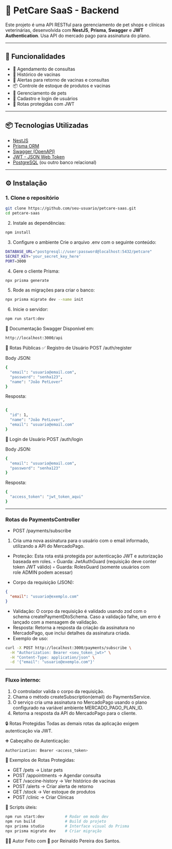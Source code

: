 # 🐾 PetCare SaaS - Backend

Este projeto é uma API RESTful para gerenciamento de pet shops e clínicas veterinárias, desenvolvida com **NestJS**, **Prisma**, **Swagger** e **JWT Authentication**.
Usa API do mercado pago para assinatura do plano.

---

## 🚀 Funcionalidades

- 📅 Agendamento de consultas
- 💉 Histórico de vacinas
- 🔔 Alertas para retorno de vacinas e consultas
- 📦 Controle de estoque de produtos e vacinas
- 🐶 Gerenciamento de pets
- 👥 Cadastro e login de usuários
- 🔐 Rotas protegidas com JWT

---

## 📦 Tecnologias Utilizadas

- [NestJS](https://nestjs.com/)
- [Prisma ORM](https://www.prisma.io/)
- [Swagger (OpenAPI)](https://swagger.io/)
- [JWT - JSON Web Token](https://jwt.io/)
- [PostgreSQL](https://www.postgresql.org/) (ou outro banco relacional)

---

## ⚙️ Instalação

### 1. Clone o repositório

```bash
git clone https://github.com/seu-usuario/petcare-saas.git
cd petcare-saas
```

2. Instale as dependências:

```bash
npm install
```

3. Configure o ambiente
Crie o arquivo .env com o seguinte conteúdo:

```bash
DATABASE_URL="postgresql://user:password@localhost:5432/petcare"
SECRET_KEY='your_secret_key_here'
PORT=3000
```

4. Gere o cliente Prisma:

```bash
npx prisma generate
```

5. Rode as migrações para criar o banco:

```bash
npx prisma migrate dev --name init
```

6. Inicie o servidor:

```bash
npm run start:dev
```

📄 Documentação Swagger
Disponível em:

```bash
http://localhost:3000/api
```

🧪 Rotas Públicas
✅ Registro de Usuário
POST /auth/register

Body JSON:

```bash
{
  "email": "usuario@email.com",
  "password": "senha123",
  "name": "João PetLover"
}
```

Resposta:

```bash

{
  "id": 1,
  "name": "João PetLover",
  "email": "usuario@email.com"
}
```

🔐 Login de Usuário
POST /auth/login

Body JSON:

```bash
{
  "email": "usuario@email.com",
  "password": "senha123"
}

```

Resposta:

```bash
{
  "access_token": "jwt_token_aqui"
}
```

---

### Rotas do PaymentsController
- POST /payments/subscribe

1. Cria uma nova assinatura para o usuário com o email informado, utilizando a API do MercadoPago. 

- Proteção: Esta rota está protegida por autenticação JWT e autorização baseada em roles.
    ◦ Guarda: JwtAuthGuard (requisição deve conter token JWT válido)
    ◦ Guarda: RolesGuard (somente usuários com role ADMIN podem acessar) 

- Corpo da requisição (JSON):


```json
{
  "email": "usuario@exemplo.com"
}
```


- Validação: O corpo da requisição é validado usando zod com o schema createPaymentDtoSchema. Caso a validação falhe, um erro é lançado com a mensagem de validação.
- Resposta: Retorna a resposta da criação da assinatura no MercadoPago, que inclui detalhes da assinatura criada.
- Exemplo de uso:


```bash
curl -X POST http://localhost:3000/payments/subscribe \
  -H "Authorization: Bearer <seu_token_jwt>" \
  -H "Content-Type: application/json" \
  -d '{"email": "usuario@exemplo.com"}'
```

---


### Fluxo interno:
1. O controlador valida o corpo da requisição.
2. Chama o método createSubscription(email) do PaymentsService.
3. O serviço cria uma assinatura no MercadoPago usando o plano configurado na variável ambiente MERCADO_PAGO_PLAN_ID.
4. Retorna a resposta da API do MercadoPago para o cliente.


🔒 Rotas Protegidas
Todas as demais rotas da aplicação exigem autenticação via JWT.

➕ Cabeçalho de Autenticação:

```bash
Authorization: Bearer <access_token>
```

🐶 Exemplos de Rotas Protegidas:


- GET /pets → Listar pets
- POST /appointments → Agendar consulta
- GET /vaccine-history → Ver histórico de vacinas
- POST /alerts → Criar alerta de retorno
- GET /stock → Ver estoque de produtos
- POST /clinic → Criar Clinicas


🧰 Scripts úteis:

```bash
npm run start:dev         # Rodar em modo dev
npm run build             # Build do projeto
npx prisma studio         # Interface visual do Prisma
npx prisma migrate dev    # Criar migração
```

🧑‍💻 Autor
Feito com 💙 por Reinaldo Pereira dos Santos.